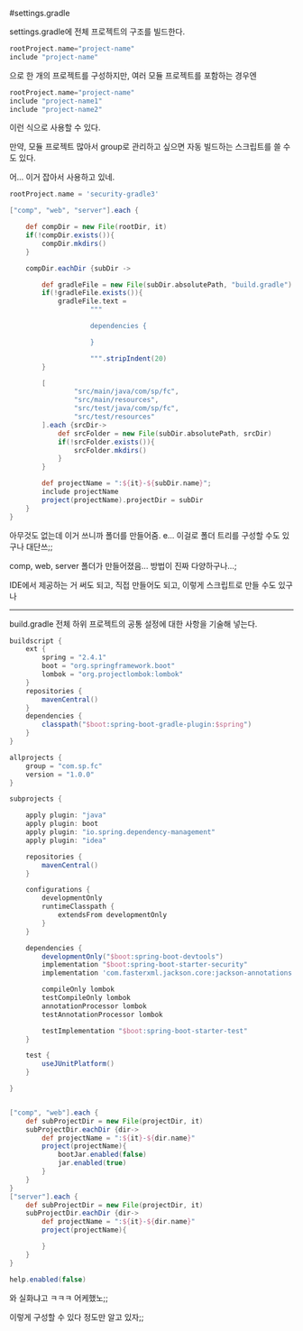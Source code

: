 #settings.gradle

settings.gradle에 전체 프로젝트의 구조를 빌드한다.
```gradle
rootProject.name="project-name"
include "project-name"
```
으로 한 개의 프로젝트를 구성하지만,
여러 모듈 프로젝트를 포함하는 경우엔
```gradle
rootProject.name="project-name"
include "project-name1"
include "project-name2"
```
이런 식으로 사용할 수 있다.

만약, 모듈 프로젝트 많아서 group로 관리하고 싶으면 자동 빌드하는 스크립트를 쓸 수도 있다.

어... 이거 잡아서 사용하고 있네.
```gradle
rootProject.name = 'security-gradle3'

["comp", "web", "server"].each {

    def compDir = new File(rootDir, it)
    if(!compDir.exists()){
        compDir.mkdirs()
    }

    compDir.eachDir {subDir ->

        def gradleFile = new File(subDir.absolutePath, "build.gradle")
        if(!gradleFile.exists()){
            gradleFile.text =
                    """

                    dependencies {

                    }

                    """.stripIndent(20)
        }

        [
                "src/main/java/com/sp/fc",
                "src/main/resources",
                "src/test/java/com/sp/fc",
                "src/test/resources"
        ].each {srcDir->
            def srcFolder = new File(subDir.absolutePath, srcDir)
            if(!srcFolder.exists()){
                srcFolder.mkdirs()
            }
        }

        def projectName = ":${it}-${subDir.name}";
        include projectName
        project(projectName).projectDir = subDir
    }
}
```
아무것도 없는데 이거 쓰니까 폴더를 만들어줌.
e... 이걸로 폴더 트리를 구성할 수도 있구나 대단쓰;;

comp, web, server 폴더가 만들어졌음...
방법이 진짜 다양하구나...;

IDE에서 제공하는 거 써도 되고, 직접 만들어도 되고, 이렇게 스크립트로 만들 수도 있구나



---
build.gradle
전체 하위 프로젝트의 공통 설정에 대한 사항을 기술해 넣는다.
```gradle
buildscript {
    ext {
        spring = "2.4.1"
        boot = "org.springframework.boot"
        lombok = "org.projectlombok:lombok"
    }
    repositories {
        mavenCentral()
    }
    dependencies {
        classpath("$boot:spring-boot-gradle-plugin:$spring")
    }
}

allprojects {
    group = "com.sp.fc"
    version = "1.0.0"
}

subprojects {

    apply plugin: "java"
    apply plugin: boot
    apply plugin: "io.spring.dependency-management"
    apply plugin: "idea"

    repositories {
        mavenCentral()
    }

    configurations {
        developmentOnly
        runtimeClasspath {
            extendsFrom developmentOnly
        }
    }

    dependencies {
        developmentOnly("$boot:spring-boot-devtools")
        implementation "$boot:spring-boot-starter-security"
        implementation 'com.fasterxml.jackson.core:jackson-annotations'

        compileOnly lombok
        testCompileOnly lombok
        annotationProcessor lombok
        testAnnotationProcessor lombok

        testImplementation "$boot:spring-boot-starter-test"
    }

    test {
        useJUnitPlatform()
    }

}


["comp", "web"].each {
    def subProjectDir = new File(projectDir, it)
    subProjectDir.eachDir {dir->
        def projectName = ":${it}-${dir.name}"
        project(projectName){
            bootJar.enabled(false)
            jar.enabled(true)
        }
    }
}
["server"].each {
    def subProjectDir = new File(projectDir, it)
    subProjectDir.eachDir {dir->
        def projectName = ":${it}-${dir.name}"
        project(projectName){

        }
    }
}

help.enabled(false)
```

와 실화냐고 ㅋㅋㅋ
어케했노;;

이렇게 구성할 수 있다 정도만 알고 있자;;

